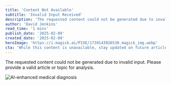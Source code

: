 ```yaml
---
title: 'Content Not Available'
subtitle: 'Invalid Input Received'
description: 'The requested content could not be generated due to invalid input. Please provide a valid article or topic for analysis.'
author: 'David Jenkins'
read_time: '1 mins'
publish_date: '2025-02-09'
created_date: '2025-02-09'
heroImage: 'https://i.magick.ai/PIXE/1739143926530_magick_img.webp'
cta: 'While this content is unavailable, stay updated on future articles by following us on LinkedIn.'
---
```


The requested content could not be generated due to invalid input. Please provide a valid article or topic for analysis.

![AI-enhanced medical diagnosis](https://i.magick.ai/PIXE/1739143926533_magick_img.webp)